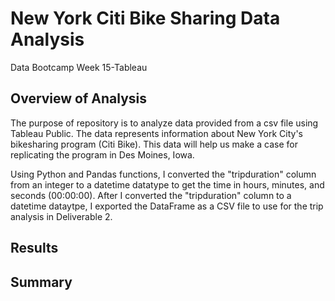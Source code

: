 # New York Citi Bike Sharing Data Analysis 
Data Bootcamp Week 15-Tableau

## Overview of Analysis
The purpose of repository is to analyze data provided from a csv file using Tableau Public. The data represents information about New York City's bikesharing program (Citi Bike). This data will help us make a case for replicating the program in Des Moines, Iowa. 

Using Python and Pandas functions, I converted the "tripduration" column from an integer to a datetime datatype to get the time in hours, minutes, and seconds (00:00:00). After I converted the "tripduration" column to a datetime dataytpe, I exported the DataFrame as a CSV file to use for the trip analysis in Deliverable 2.

## Results


## Summary
